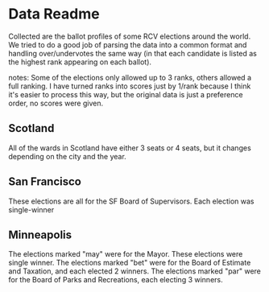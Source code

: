 # Data Readme

Collected are the ballot profiles of some RCV elections around the world. We tried to do a good job of parsing the data into a common format and handling over/undervotes the same way (in that each candidate is listed as the highest rank appearing on each ballot).

notes:
Some of the elections only allowed up to 3 ranks, others allowed a full ranking.
I have turned ranks into scores just by 1/rank because I think it's easier to process this way, but the original data is just a preference order, no scores were given.

## Scotland

All of the wards in Scotland have either 3 seats or 4 seats, but it changes depending on the city and the year.

## San Francisco

These elections are all for the SF Board of Supervisors. Each election was single-winner

## Minneapolis

The elections marked "may" were for the Mayor. These elections were single winner.
The elections marked "bet" were for the Board of Estimate and Taxation, and each elected 2 winners.
The elections marked "par" were for the Board of Parks and Recreations, each electing 3 winners.
